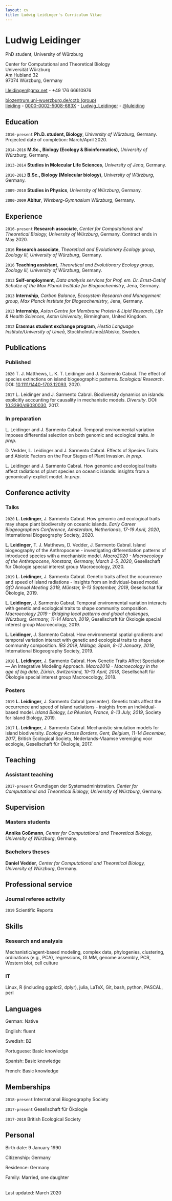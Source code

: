 ```yaml
---
layout: cv
title: Ludwig Leidinger's Curriculum Vitae
---
```

# Ludwig Leidinger
PhD student, University of Würzburg

Center for Computational and Theoretical Biology<br/>
Universität Würzburg<br/>
Am Hubland 32<br/>
97074 Würzburg, Germany<br/>

<a href="l.leidinger@gmx.net">l.leidinger@gmx.net</a> - +49 176 66610976

<div id="webaddress">
  <a href="https://www.biozentrum.uni-wuerzburg.de/cctb/research/ecosystem-modeling/people/ludwig-leidinger"><i class="fas fa-users"></i> biozentrum.uni-wuerzburg.de/cctb (group)</a><br/>
  <a href="https://github.com/lleiding"><i class="fab fa-github"></i> lleiding</a> - 
  <a href="https://orcid.org/0000-0002-5008-683X"><i class="ai ai-orcid"></i> 0000-0002-5008-683X</a> - 
  <a href="https://www.researchgate.net/profile/Ludwig_Leidinger"><i class="ai ai-researchgate"></i> Ludwig_Leidinger</a> - 
  <a href="https://twitter.com/luleiding"><i class="fab fa-twitter"></i> @luleiding</a>
</div>

## Education

`2016-present`
**Ph.D. student, Biology**, *University of Würzburg*, Germany. Projected date of completion: March/April 2020.

`2014-2016`
**M.Sc., Biology (Ecology & Bioinformatics)**, *University of Würzburg*, Germany.

`2013-2014`
**Studies in Molecular Life Sciences**, *University of Jena*, Germany.

`2010-2013`
**B.Sc., Biology (Molecular biology)**, *University of Würzburg*, Germany.

`2009-2010`
**Studies in Physics**, *University of Würzburg*, Germany.

`2000-2009`
**Abitur**, *Wirsberg-Gymnasium Würzburg*, Germany.

## Experience

`2016-present`
**Research associate**, *Center for Computational and Theoretical Biology, University of Würzburg*, Germany. Contract ends in May 2020.

`2016`
**Research associate**, *Theoretical and Evolutionary Ecology group, Zoology III, University of Würzburg*, Germany.

`2016`
**Teaching assistant**, *Theoretical and Evolutionary Ecology group, Zoology III, University of Würzburg*, Germany.

`2013`
**Self-employment**, *Data analysis services for Prof. em. Dr. Ernst-Detlef Schulze of the Max Planck Institute for Biogeochemistry*, Jena, Germany.

`2013`
**Internship**, *Carbon Balance, Ecosystem Research and Management group, Max Planck Institute for Biogeochemistry*, Jena, Germany.

`2013`
**Internship**, *Aston Centre for Membrane Protein & Lipid Research, Life & Health Sciences, Aston University*, Birmingham, United Kingdom.

`2012`
**Erasmus student exchange program**, *Hestia Language Institute/University of Umeå*, Stockholm/Umeå/Abisko, Sweden.

## Publications

### Published

`2020`
T. J. Matthews, L. K. T. Leidinger and J. Sarmento Cabral. The effect of species extinctions on island biogeographic patterns. *Ecological Research*. DOI: [10.1111/1440-1703.12093](https://doi.org/10.1111/1440-1703.12093), 2020.

`2017`
L. Leidinger and J. Sarmento Cabral. Biodiversity dynamics on islands: explicitly accounting for causality in mechanistic models. *Diversity*. DOI: [10.3390/d9030030](https://doi.org/10.3390/d9030030), 2017.

### In preparation

L. Leidinger and J. Sarmento Cabral. Temporal environmental variation imposes differential selection on both genomic and ecological traits. *In prep*.

D. Vedder, L. Leidinger and J. Sarmento Cabral. Effects of Species Traits and Abiotic Factors on the Four Stages of Plant Invasion. *In prep*.

L. Leidinger and J. Sarmento Cabral. How genomic and ecological traits affect radiations of plant species on oceanic islands: insights from a genomically-explicit model. *In prep*.


<!--
## Grants and funding

*Funding includes only amounts over 5000€*

### Pending

### Research funding

### Infrastructure

### Computing allocations

## Awards and honors

## Invited talks
-->

## Conference activity

<!--
### Organization
-->

### Talks

`2020`
**L. Leidinger**, J. Sarmento Cabral. How genomic and ecological traits may shape plant biodiversity on oceanic islands. *Early Career Biogeographers Conference, Amsterdam, Netherlands, 17-19 April, 2020*, International Biogeography Society, 2020.

**L. Leidinger**, T. J. Matthews, D. Vedder, J. Sarmento Cabral. Island biogeography of the Anthropocene - investigating differentiation patterns of introduced species with a mechanistic model. *Macro2020 - Macroecology of the Anthropocene, Konstanz, Germany, March 2-5, 2020*, Gesellschaft für Ökologie special interest group Macroecology, 2020.

`2019`
**L. Leidinger**, J. Sarmento Cabral. Genetic traits affect the occurrence and speed of island radiations - insights from an individual-based model. *GfÖ Annual Meeting 2019, Münster, 9-13 September, 2019*, Gesellschat für Ökologie, 2019.

**L. Leidinger**, J. Sarmento Cabral. Temporal environmental variation interacts with genetic and ecological traits to shape community composition. *Macroecology 2019 - Bridging local patterns and global challenges, Würzburg, Germany, 11-14 March, 2019*, Gesellschaft für Ökologie special interest group Macroecology, 2019.

**L. Leidinger**, J. Sarmento Cabral. How environmental spatial gradients and temporal variation interact with genetic and ecological traits to shape community composition. *IBS 2019, Málaga, Spain, 8-12 January, 2019*, International Biogeography Society, 2019.

`2018`
**L. Leidinger**, J. Sarmento Cabral. How Genetic Traits Affect Speciation — An Integrative Modeling Approach. *Macro2018 - Macroecology in the age of big data, Zürich, Switzerland, 10-13 April, 2018*, Gesellschaft für Ökologie special interest group Macroecology, 2018.

### Posters

`2019`
**L. Leidinger**, J. Sarmento Cabral (presenter). Genetic traits affect the occurrence and speed of island radiations - insights from an individual-based model. *Island Biology, La Réunion, France, 8-13 July, 2019*, Society for Island Biology, 2019.

`2017`
**L. Leidinger**, J. Sarmento Cabral. Mechanistic simulation models for island biodiversity. *Ecology Across Borders, Gent, Belgium, 11-14 December, 2017*, British Ecological Society, Nederlands-Vlaamse vereniging voor ecologie, Gesellschaft für Ökologie, 2017.

<!--
*Past 3 years. Asterisks indicate student lead authors.*
-->

## Teaching

<!--
Links: <i class="fas fa-home"></i> = course homepage, <i class="fab fa-github"></i> = course GitHub page, <i class="fab fa-youtube"></i> = course YouTube channel

### Main courses

### Short courses

### Guest lectures
-->

### Assistant teaching

`2017-present`
Grundlagen der Systemadministration. *Center for Computational and Theoretical Biology, University of Würzburg*, Germany.

## Supervision

<!--
### Postdoctoral researchers

### Doctoral students
-->

### Masters students

**Annika Goßmann**, *Center for Computational and Theoretical Biology, University of Würzburg*, Germany.

### Bachelors theses

**Daniel Vedder**, *Center for Computational and Theoretical Biology, University of Würzburg*, Germany.

<!--
### Visiting researchers

### Supervisory committee

### Undergraduate research
-->

## Professional service

### Journal referee activity

`2019`
Scientific Reports

<!--
## University service

## Community outreach
-->

## Skills

### Research and analysis

Mechanistic/agent-based modeling, complex data, phylogenies, clustering, ordinations (e.g., PCA), regressions, GLMM, genome assembly, PCR, Western blot, cell culture

### IT

Linux, R (including ggplot2, dplyr), julia, LaTeX, Git, bash, python, PASCAL, perl

## Languages

German: Native

English: fluent

Swedish: B2

Portuguese: Basic knowledge

Spanish: Basic knowledge

French: Basic knowledge

## Memberships

`2018-present`
International Biogeography Society

`2017-present`
Gesellschaft für Ökologie

`2017-2018`
British Ecological Society

## Personal

Birth date: 9 January 1990

Citizenship: Germany

Residence: Germany

Family: Married, one daughter


<br/>Last updated: March 2020
